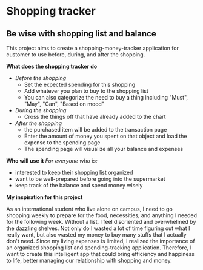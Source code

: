 # Shopping tracker

## Be wise with shopping list and balance


This project aims to create a shopping-money-tracker application for customer to use before, during, and after the shopping.

**What does the shopping tracker do**
- *Before the shopping*
  - Set the expected spending for this shopping
  - Add whatever you plan to buy to the shopping list
  - You can also categorize the need to buy a thing including "Must", "May", "Can", "Based on mood"
- *During the shopping*
  - Cross the things off that have already added to the chart
- *After the shopping*
  - the purchased item will be added to the transaction page 
  - Enter the amount of money you spent on that object and load the expense to the spending page
  - The spending page will visualize all your balance and expenses

**Who will use it**
    *For everyone who is:*
- interested to keep their shopping list organized
- want to be well-prepared before going into the supermarket
- keep track of the balance and spend money wisely

**My inspiration for this project**

As an international student who live alone on campus, I need to go shopping weekly to prepare for the food, necessities, 
and anything I needed for the following week. Without a list, I feel disoriented and overwhelmed by the dazzling shelves.
Not only do I wasted a lot of time figuring out what I really want, but also wasted my money to buy many stuffs that I 
actually don't need. Since my living expenses is limited, I realized the importance of an organized shopping list and 
spending-tracking application. Therefore, I want to create this intelligent app that could bring efficiency and happiness
to life, better managing our relationship with shopping and money.

